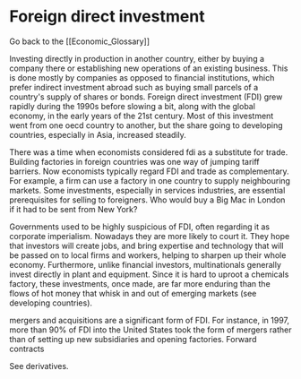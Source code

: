 # Foreign direct investment

Go back to the [[Economic_Glossary]]


Investing directly in production in another country, either by buying a company there or establishing new operations of an existing business. This is done mostly by companies as opposed to financial institutions, which prefer indirect investment abroad such as buying small parcels of a country's supply of shares or bonds. Foreign direct investment (FDI) grew rapidly during the 1990s before slowing a bit, along with the global economy, in the early years of the 21st century. Most of this investment went from one oecd country to another, but the share going to developing countries, especially in Asia, increased steadily.

There was a time when economists considered fdi as a substitute for trade. Building factories in foreign countries was one way of jumping tariff barriers. Now economists typically regard FDI and trade as complementary. For example, a firm can use a factory in one country to supply neighbouring markets. Some investments, especially in services industries, are essential prerequisites for selling to foreigners. Who would buy a Big Mac in London if it had to be sent from New York?

Governments used to be highly suspicious of FDI, often regarding it as corporate imperialism. Nowadays they are more likely to court it. They hope that investors will create jobs, and bring expertise and technology that will be passed on to local firms and workers, helping to sharpen up their whole economy. Furthermore, unlike financial investors, multinationals generally invest directly in plant and equipment. Since it is hard to uproot a chemicals factory, these investments, once made, are far more enduring than the flows of hot money that whisk in and out of emerging markets (see developing countries).

mergers and acquisitions are a significant form of FDI. For instance, in 1997, more than 90% of FDI into the United States took the form of mergers rather than of setting up new subsidiaries and opening factories.
Forward contracts

See derivatives.

